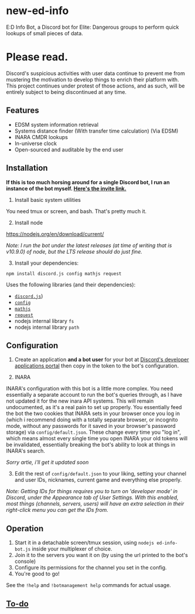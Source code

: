 # new-ed-info

E:D Info Bot, a Discord bot for Elite: Dangerous groups to perform quick lookups of small pieces of data.

# Please read.

Discord's suspicious activities with user data continue to prevent me from mustering the motivation to develop things to enrich their platform with. This project continues under protest of those actions, and as such, will be entirely subject to being discontinued at any time.

## Features

- EDSM system information retrieval
- Systems distance finder (With transfer time calculation) (Via EDSM)
- INARA CMDR lookups
- In-universe clock
- Open-sourced and auditable by the end user

## Installation

**If this is too much horsing around for a single Discord bot, I run an instance of the bot myself. [Here's the invite link.](<https://discordapp.com/oauth2/authorize?client_id=421397320907620362&scope=bot&permissions=104321088>)**

1. Install basic system utilities

You need tmux or screen, and bash. That's pretty much it.

2. Install node

https://nodejs.org/en/download/current/

*Note: I run the bot under the latest releases (at time of writing that is v10.9.0) of node, but the LTS release should do just fine.*

3. Install your dependencies:

```npm install discord.js config mathjs request```

Uses the following libraries (and their dependencies):
- [`discord.js`](<https://www.npmjs.com/package/discord.io>))
- [`config`](<https://www.npmjs.com/package/config>)
- [`mathjs`](<https://www.npmjs.com/package/mathjs>)
- [`request`](<https://www.npmjs.com/package/request>)
- nodejs internal library `fs`
- nodejs internal library `path`

## Configuration

1. Create an application **and a bot user** for your bot at [Discord's developer applications portal](<https://discordapp.com/developers/applications/me>) then copy in the token to the bot's configuration.

2. INARA

INARA's configuration with this bot is a little more complex. You need essentially a separate account to run the bot's queries through, as I have not updated it for the new inara API systems. This will remain undocumented, as it's a real pain to set up properly. You essentially feed the bot the two cookies that INARA sets in your browser once you log in (which i recommend doing with a totally separate browser, or incognito mode, without any passwords for it saved in your browser's password storage) via `config/default.json`. These change every time you "log in", which means almost every single time you open INARA your old tokens will be invalidated, essentially breaking the bot's ability to look at things in INARA's search.

*Sorry artie, i'll get it updated soon*

3. Edit the rest of `config/default.json` to your liking, setting your channel and user IDs, nicknames, current game and everything else properly.

*Note: Getting IDs for things requires you to turn on 'developer mode' in Discord, under the Appearance tab of User Settings. With this enabled, most things (channels, servers, users) will have an extra selection in their right-click menu you can get the IDs from.*

## Operation
1. Start it in a detachable screen/tmux session, using `nodejs ed-info-bot.js` inside your multiplexer of choice.
2. Join it to the servers you want it on (by using the url printed to the bot's console)
5. Configure its permissions for the channel you set in the config.
3. You're good to go!

See the `!help` and `!botmanagement help` commands for actual usage.

## [To-do](<https://github.com/rglx/new-ed-info/issues?q=label%3Aenhancement+>)


